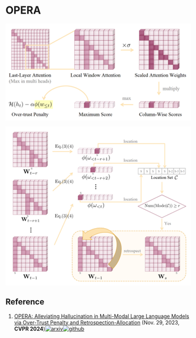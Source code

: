 # OPERA





![Over Trust Penalty](./assets/OPERA-over-trust-penelty.png)



![Retrospection Allocat](./assets/Retrospection-Allocation.png)



## Reference

1. [OPERA: Alleviating Hallucination in Multi-Modal Large Language Models via Over-Trust Penalty and Retrospection-Allocation](https://arxiv.org/abs/2311.17911) (Nov. 29, 2023, **CVPR 2024**)[![arxiv](https://img.shields.io/badge/arXiv-b31b1b.svg)](https://arxiv.org/abs/2311.17911)[![github](https://img.shields.io/github/stars/shikiw/OPERA)](https://github.com/shikiw/OPERA)

